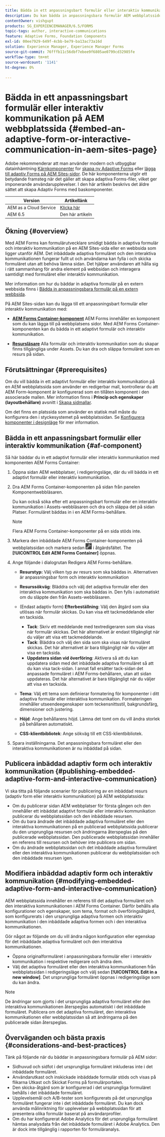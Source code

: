 ```yaml
---
title: Bädda in ett anpassningsbart formulär eller interaktiv kommunikation på AEM webbplatssida
description: Du kan bädda in anpassningsbara formulär AEM webbplatssidor. Användarna kan fylla i och skicka formulär utan att lämna webbplatsens sidor.
contentOwner: vishgupt
products: SG_EXPERIENCEMANAGER/6.5/FORMS
topic-tags: author, interactive-communications
feature: Adaptive Forms, Foundation Components
exl-id: 00ee7929-649f-4cbb-be79-ba13ac73a16d
solution: Experience Manager, Experience Manager Forms
source-git-commit: 76fffb11c56dbf7ebee9f6805ae0799cd32985fe
workflow-type: tm+mt
source-wordcount: '1141'
ht-degree: 0%

---
```


# Bädda in ett anpassningsbart formulär eller interaktiv kommunikation på AEM webbplatssida {#embed-an-adaptive-form-or-interactive-communication-in-aem-sites-page}

<span class="preview"> Adobe rekommenderar att man använder modern och utbyggbar datainhämtning [Kärnkomponenter](https://experienceleague.adobe.com/docs/experience-manager-core-components/using/adaptive-forms/introduction.html) for [skapa ny Adaptive Forms](/help/forms/using/create-an-adaptive-form-core-components.md) eller [lägga till adaptiv Forms på AEM Sites-sidor](/help/forms/using/create-or-add-an-adaptive-form-to-aem-sites-page.md). De här komponenterna utgör ett betydande framsteg när det gäller att skapa adaptiva Forms-filer, vilket ger imponerande användarupplevelser. I den här artikeln beskrivs det äldre sättet att skapa Adaptiv Forms med baskomponenter. </span>

| Version | Artikellänk |
| -------- | ---------------------------- |
| AEM as a Cloud Service | [Klicka här](https://experienceleague.adobe.com/docs/experience-manager-cloud-service/content/forms/integrate/services/embed-adaptive-form-aem-sites.html) |
| AEM 6.5 | Den här artikeln |


## Ökning {#overview}

Med AEM Forms kan formulärutvecklare smidigt bädda in adaptiva formulär och interaktiv kommunikation på en AEM Sites-sida eller en webbsida som ligger utanför AEM. Det inbäddade adaptiva formuläret och den interaktiva kommunikationen fungerar fullt ut och användarna kan fylla i och skicka formuläret utan att behöva lämna sidan. Det hjälper användaren att hålla sig i rätt sammanhang för andra element på webbsidan och interagera samtidigt med formuläret eller interaktiv kommunikation.

Mer information om hur du bäddar in adaptiva formulär på en extern webbsida finns i [Bädda in anpassningsbara formulär på en extern webbsida](/help/forms/using/embed-adaptive-form-external-web-page.md).

På AEM Sites-sidan kan du lägga till ett anpassningsbart formulär eller interaktiv kommunikation med:

* **[AEM Forms Container-komponent](/help/forms/using/embed-adaptive-form-aem-sites.md#af-component)**
AEM Forms innehåller en komponent som du kan lägga till på webbplatsens sidor. Med AEM Forms Container-komponenten kan du bädda in ett adaptivt formulär och interaktiv kommunikation.

* **[Resursläsare](/help/forms/using/embed-adaptive-form-aem-sites.md#asset-browser)**
Alla formulär och interaktiv kommunikation som du skapar finns tillgängliga under Assets. Du kan dra och släppa formuläret som en resurs på sidan.

## Förutsättningar {#prerequisites}

Om du vill bädda in ett adaptivt formulär eller interaktiv kommunikation på en AEM webbplatssida som använder en redigerbar mall, kontrollerar du att AEM Form-komponent är konfigurerad som en tillåten komponent i den associerade mallen. Mer information finns i **Princip och egenskaper (layoutbehållare)** avsnitt i [Skapa sidmallar](/help/sites-authoring/templates.md).

Om det finns en platssida som använder en statisk mall måste du konfigurera den i styckesystemet på webbplatssidan. Se [Konfigurera komponenter i designläge](/help/sites-authoring/default-components-designmode.md) för mer information.

## Bädda in ett anpassningsbart formulär eller interaktiv kommunikation {#af-component}

Så här bäddar du in ett adaptivt formulär eller interaktiv kommunikation med komponenten AEM Forms Container:

1. Öppna sidan AEM webbplatser, i redigeringsläge, där du vill bädda in ett adaptivt formulär eller interaktiv kommunikation.
1. Dra AEM Forms Container-komponenten på sidan från panelen Komponentwebbläsaren.

   Du kan också söka efter ett anpassningsbart formulär eller en interaktiv kommunikation i Assets-webbläsaren och dra och släppa det på sidan Platser. Formuläret bäddas in i en AEM Forms-behållare.

   >[!NOTE]
   >
   >Flera AEM Forms Container-komponenter på en sida stöds inte.

1. Markera den inbäddade AEM Forms Container-komponenten på webbplatssidan och markera sedan ![settings_icon](assets/settings_icon.png) i åtgärdsfältet. The **[!UICONTROL Edit AEM Forms Container]** öppnas.
1. Ange följande i dialogrutan Redigera AEM Forms-behållare.

   * **Resurstyp:** Välj vilken typ av resurs som ska bäddas in. Alternativen är anpassningsbar form och interaktiv kommunikation
   * **Resurssökväg**: Bläddra och välj det adaptiva formulär eller den interaktiva kommunikation som ska bäddas in. Den fylls i automatiskt om du släppte den från Assets-webbläsaren.
   * (Endast adaptiv form) **Efterbeställning**: Välj den åtgärd som ska utlösas när formulär skickas. Du kan visa ett tackmeddelande eller en tacksida.

      * **Tack**: Skriv ett meddelande med textredigeraren som ska visas när formulär skickas. Det här alternativet är endast tillgängligt när du väljer att visa ett tackmeddelande.
      * **Tack**: Bläddra och välj den sida som ska visas när formuläret skickas. Det här alternativet är bara tillgängligt när du väljer att visa en tacksida.
      * **Uppdatera sidan vid överföring**: Aktivera så att du kan uppdatera sidan med det inbäddade adaptiva formuläret så att du kan visa tack-sidan. I annat fall ersätter tack-sidan det anpassade formuläret i AEM Forms-behållaren, utan att sidan uppdateras. Det här alternativet är bara tillgängligt när du väljer att visa en tacksida.

   * **Tema**: Välj ett tema som definierar formatering för komponenter i ditt adaptiva formulär eller interaktiva kommunikation. Formateringen innehåller utseendeegenskaper som teckensnittsstil, bakgrundsfärg, dimensioner och justering.
   * **Höjd**: Ange behållarens höjd. Lämna det tomt om du vill ändra storlek på behållaren automatiskt.
   * **CSS-klientbibliotek**: Ange sökväg till ett CSS-klientbibliotek.

1. Spara inställningarna. Det anpassningsbara formuläret eller den interaktiva kommunikationen är nu inbäddad på sidan.

## Publicera inbäddad adaptiv form och interaktiv kommunikation {#publishing-embedded-adaptive-form-and-interactive-communication}

Vi ska titta på följande scenarier för publicering av en inbäddad resurs (adaptiv form eller interaktiv kommunikation) på AEM webbplatssida:

* Om du publicerar sidan AEM webbplatser för första gången och den innehåller ett inbäddat adaptivt formulär eller interaktiv kommunikation publicerar du webbplatssidan och den inbäddade resursen.
* Om du bara ändrade det inbäddade adaptiva formuläret eller den interaktiva kommunikationen på en publicerad webbplatssida publicerar du den ursprungliga resursen och ändringarna återspeglas på den publicerade webbplatssidan. Den publicerade webbplatssidan innehåller en referens till resursen och behöver inte publicera om sidan.
* Om du ändrade webbplatssidan och det inbäddade adaptiva formuläret eller den interaktiva kommunikationen publicerar du webbplatssidan och den inbäddade resursen igen.

## Modifiera inbäddad adaptiv form och interaktiv kommunikation {#modifying-embedded-adaptive-form-and-interactive-communication}

AEM webbplatssida innehåller en referens till det adaptiva formuläret och den interaktiva kommunikationen i AEM Forms Container. Därför behålls alla konfigurationer och egenskaper, som tema, format och överföringsåtgärd, som konfigurerats i den ursprungliga adaptiva formen och interaktiv kommunikation i den inbäddade adaptiva formen och i den interaktiva kommunikationen.

Gör något av följande om du vill ändra någon konfiguration eller egenskap för det inbäddade adaptiva formuläret och den interaktiva kommunikationen.

* Öppna originalformuläret i anpassningsbara formulär eller i interaktiv kommunikation i respektive redigerare och ändra dem.
* Välj det adaptiva formuläret eller den interaktiva kommunikationen från webbplatssidan i redigeringsläge och välj sedan **[!UICONTROL Edit in a new window]**. Det ursprungliga formuläret öppnas i redigeringsläge som du kan ändra.

>[!NOTE]
>
>De ändringar som gjorts i det ursprungliga adaptiva formuläret eller den interaktiva kommunikationen återspeglas automatiskt i det inbäddade formuläret. Publicera om det adaptiva formuläret, den interaktiva kommunikationen eller webbplatssidan så att ändringarna på den publicerade sidan återspeglas.

## Överväganden och bästa praxis {#considerations-and-best-practices}

Tänk på följande när du bäddar in anpassningsbara formulär på AEM sidor:

* Sidhuvud och sidfot i det ursprungliga formuläret inkluderas inte i det inbäddade formuläret.
* Användarutkast och inskickade inbäddade formulär stöds och visas på flikarna Utkast och Skickat Forms på formulärportalen.
* Den skicka-åtgärd som är konfigurerad i det ursprungliga formuläret behålls i det inbäddade formuläret.
* Upplevelsemål och A/B-tester som konfigurerats på det ursprungliga formuläret fungerar inte i det inbäddade formuläret. Du kan dock använda målinriktning för upplevelser på webbplatssidan för att presentera olika formulär baserat på användarprofiler.
* Om du har konfigurerat Adobe Analytics för det ursprungliga formuläret hämtas analysdata från det inbäddade formuläret i Adobe Analytics. Den är dock inte tillgänglig i rapporten för formuläranalys.
